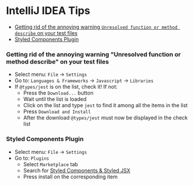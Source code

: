 # IntelliJ IDEA Tips

* [Getting rid of the annoying warning `Unresolved function or method describe` on your test files](#Getting-rid-of-the-annoying-warning-"Unresolved-function-or-method-describe"-on-your-test-files)
* [Styled Components Plugin](#Styled-Components-Plugin)

### Getting rid of the annoying warning "Unresolved function or method describe" on your test files

* Select menu: `File` -> `Settings`
* Go to: `Languages & Frameworks` -> `Javascript` -> `Libraries`
* If `@types/jest` is on the list, check it! If not:
    * Press the `Download...` button
    * Wait until the list is loaded
    * Click on the list and type `jest` to find it among all the items in the list
    * Press `Download and Install`
    * After the download `@types/jest` must now be displayed in the check list 
    
### Styled Components Plugin

* Select menu: `File` -> `Settings`
* Go to: `Plugins`
    * Select `Marketplace` tab
    * Search for [Styled Components & Styled JSX](https://plugins.jetbrains.com/plugin/9997-styled-components--styled-jsx "Styled Components & Styled JSX")
    * Press install on the corresponding item